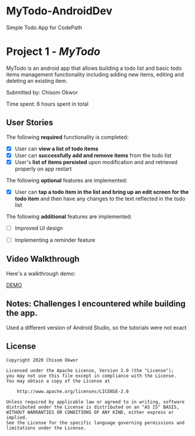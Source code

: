 # MyTodo-AndroidDev
Simple Todo App for CodePath
# Project 1 - *MyTodo*

MyTodo is an android app that allows building a todo list and basic todo items management functionality including adding new items, editing and deleting an existing item.

Submitted by: Chisom Okwor

Time spent: 6 hours spent in total

## User Stories

The following **required** functionality is completed:

* [X] User can **view a list of todo items**
* [X] User can **successfully add and remove items** from the todo list
* [X] User's **list of items persisted** upon modification and and retrieved properly on app restart

The following **optional** features are implemented:

* [X] User can **tap a todo item in the list and bring up an edit screen for the todo item** and then have any changes to the text reflected in the todo list

The following **additional** features are implemented:

* [ ] Improved UI design
* [ ] Implementing a reminder feature 


## Video Walkthrough

Here's a walkthrough demo:

<a href='https://imgur.com/gallery/bLch7qx'> DEMO </a>

## Notes: Challenges I encountered while building the app.
Used a different version of Android Studio, so the tutorials were not exact 

## License

    Copyright 2020 Chisom Okwor

    Licensed under the Apache License, Version 2.0 (the "License");
    you may not use this file except in compliance with the License.
    You may obtain a copy of the License at

        http://www.apache.org/licenses/LICENSE-2.0

    Unless required by applicable law or agreed to in writing, software
    distributed under the License is distributed on an "AS IS" BASIS,
    WITHOUT WARRANTIES OR CONDITIONS OF ANY KIND, either express or implied.
    See the License for the specific language governing permissions and
    limitations under the License.
